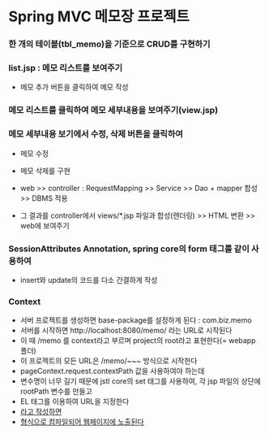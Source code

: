 # Spring MVC 메모장 프로젝트

### 한 개의 테이블(tbl_memo)을 기준으로 CRUD를 구현하기
### list.jsp : 메모 리스트를 보여주기
* 메모 추가 버튼을 클릭하여 메모 작성

### 메모 리스트를 클릭하여 메모 세부내용을 보여주기(view.jsp)
### 메모 세부내용 보기에서 수정, 삭제 버튼을 클릭하여
* 메모 수정
* 메모 삭제를 구현

* web >> controller : RequestMapping >> Service >> Dao + mapper 합성 >> DBMS 적용
* 그 결과를 controller에서 views/*.jsp 파일과 합성(렌더링) >> HTML 변환 >> web에 보여주기

### SessionAttributes Annotation, spring core의 form 태그를 같이 사용하여
* insert와 update의 코드를 다소 간결하게 작성

### Context
* 서버 프로젝트를 생성하면 base-package를 설정하게 된다 : com.biz.memo
* 서버를 시작하면 http://localhost:8080/memo/ 라는 URL로 시작된다
* 이 때 /memo 를 context라고 부르며 project의 root라고 표현한다(= webapp 폴더)
* 이 프로젝트의 모든 URL은 /memo/~~~ 방식으로 시작한다
* pageContext.request.contextPath 값을 사용하여야 하는데
* 변수명이 너무 길기 때문에 jstl core의 set 태그를 사용하여, 각 jsp 파일의 상단에 rootPath 변수를 만들고
* EL 태그를 이용하여 URL을 지정한다
* <a href="${rootPath}/memo/list"> 라고 작성하면
* <a href="/memo/memo/list"> 형식으로 컴파일되어 웹페이지에 노출된다  